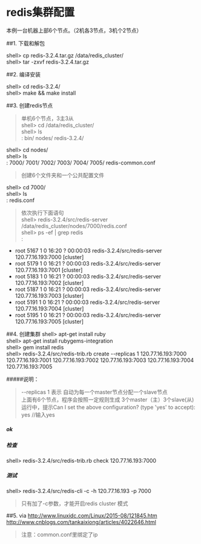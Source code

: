 # redis集群配置
本例一台机器上部6个节点。（2机各3节点，3机个2节点）

##1. 下载和解包

shell> cp redis-3.2.4.tar.gz /data/redis_cluster/  
shell> tar -zxvf redis-3.2.4.tar.gz  



##2. 编译安装

shell> cd redis-3.2.4/  
shell> make && make install  



##3. 创建redis节点
> 单机6个节点，3主3从  
shell> cd /data/redis_cluster/  
shell> ls  
: bin/  nodes/  redis-3.2.4/  
   
shell> cd nodes/  
shell> ls   
: 7000/  7001/  7002/  7003/  7004/  7005/  redis-common.conf  

> 创建6个文件夹和一个公共配置文件  
  
   
shell> cd 7000/  
shell> ls  
: redis.conf  

> 依次执行下面语句  
shell> redis-3.2.4/src/redis-server /data/redis_cluster/nodes/7000/redis.conf  
shell> ps -ef | grep redis  
:  
- root      5167     1  0 16:20 ?        00:00:03 redis-3.2.4/src/redis-server 120.77.16.193:7000 [cluster]             
- root      5179     1  0 16:21 ?        00:00:03 redis-3.2.4/src/redis-server 120.77.16.193:7001 [cluster]             
- root      5183     1  0 16:21 ?        00:00:03 redis-3.2.4/src/redis-server 120.77.16.193:7002 [cluster]             
- root      5187     1  0 16:21 ?        00:00:03 redis-3.2.4/src/redis-server 120.77.16.193:7003 [cluster]             
- root      5191     1  0 16:21 ?        00:00:03 redis-3.2.4/src/redis-server 120.77.16.193:7004 [cluster]             
- root      5195     1  0 16:21 ?        00:00:03 redis-3.2.4/src/redis-server 120.77.16.193:7005 [cluster]
   


##4. 创建集群
shell> apt-get install ruby  
shell> apt-get install rubygems-integration  
shell> gem install redis  
shell> redis-3.2.4/src/redis-trib.rb create --replicas 1 120.77.16.193:7000 120.77.16.193:7001 120.77.16.193:7002  120.77.16.193:7003  120.77.16.193:7004  120.77.16.193:7005  
   
#####说明：  
> --replicas  1  表示 自动为每一个master节点分配一个slave节点  
> 上面有6个节点，程序会按照一定规则生成 3个master（主）3个slave(从)
> 运行中，提示Can I set the above configuration? (type 'yes' to accept): yes    //输入yes

##### ok
    
##### 检查  
shell> redis-3.2.4/src/redis-trib.rb check 120.77.16.193:7000  

##### 测试
shell> redis-3.2.4/src/redis-cli -c -h 120.77.16.193 -p 7000  
> 只有加了-c参数，才能开启redis cluster 模式



##5. via 
http://www.linuxidc.com/Linux/2015-08/121845.htm  
http://www.cnblogs.com/tankaixiong/articles/4022646.html  
   
> 注意：common.conf里绑定了ip
   
   

